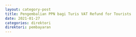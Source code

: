```yaml
---
layout: category-post
title: Pengembalian PPN bagi Turis VAT Refund for Tourists
date: 2021-01-27
categories: direktori
direktori: pembayaran
---
```

